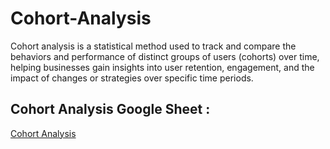 # Cohort-Analysis
Cohort analysis is a statistical method used to track and compare the behaviors and performance of distinct groups of users (cohorts) over time, helping businesses gain insights into user retention, engagement, and the impact of changes or strategies over specific time periods.


## Cohort Analysis Google Sheet : 

[Cohort Analysis](https://docs.google.com/spreadsheets/d/1WFcsCY61jsjBxLW-1RudYwIzlI_TDBWOH1p_1ZRBYkY/edit?usp=sharing)
